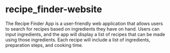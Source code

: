 # recipe_finder-website
The Recipe Finder App is a user-friendly web application that allows users to search for recipes based on ingredients they have on hand. Users can input ingredients, and the app will display a list of recipes that can be made using those ingredients. Each recipe will include a list of ingredients, preparation steps, and cooking time. 
